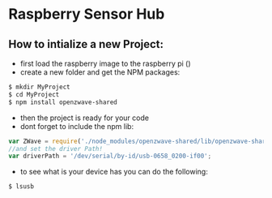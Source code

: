 # Raspberry Sensor Hub

## How to intialize a new Project:
- first load the raspberry image to the raspberry pi ()
- create a new folder and get the NPM packages: 

```bash 
$ mkdir MyProject
$ cd MyProject
$ npm install openzwave-shared
```

- then the project is ready for your code
- dont forget to include the npm lib:

```javascript
var ZWave = require('./node_modules/openzwave-shared/lib/openzwave-shared.js');
//and set the driver Path!
var driverPath = '/dev/serial/by-id/usb-0658_0200-if00';
```
- to see what is your device has you can do the following:
```bash
$ lsusb
```
